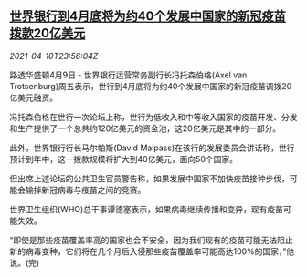 <!--1618099263000-->
[世界银行到4月底将为约40个发展中国家的新冠疫苗拨款20亿美元](https://cn.reuters.com/article/wb-april-covid-vaccine-0410-idCNKBS2BX0M4)
------

<div><i>2021-04-10T23:56:04Z</i></div><p>路透华盛顿4月9日 - 世界银行运营常务副行长冯托森伯格(Axel van Trotsenburg)周五表示，世行到4月底将为约40个发展中国家的新冠疫苗调拨20亿美元融资。</p><p>冯托森伯格在世行一次论坛上称，世行为低收入和中等收入国家的疫苗开发、分发和生产提供了一个总共约120亿美元的资金池，这20亿美元是其中的一部分。</p><p>此外，世界银行行长马尔帕斯(David Malpass)在该行的发展委员会讲话称，世行预计到年中，这一拨款规模将扩大到40亿美元，面向50个国家。</p><p>但出席上述论坛的公共卫生官员警告称，如果发展中国家不加快疫苗接种步伐，可能会输掉新冠病毒与疫苗之间的竞赛。</p><p>世界卫生组织(WHO)总干事谭德塞表示，如果病毒继续传播和变异，现有疫苗可能失效。</p><p>“即使是那些疫苗覆盖率高的国家也会不安全，因为我们现有的疫苗可能无法阻止新的病毒变种，它们将在几个月后入侵那些疫苗覆盖率可能高达100%的国家，”他说。(完)</p>
